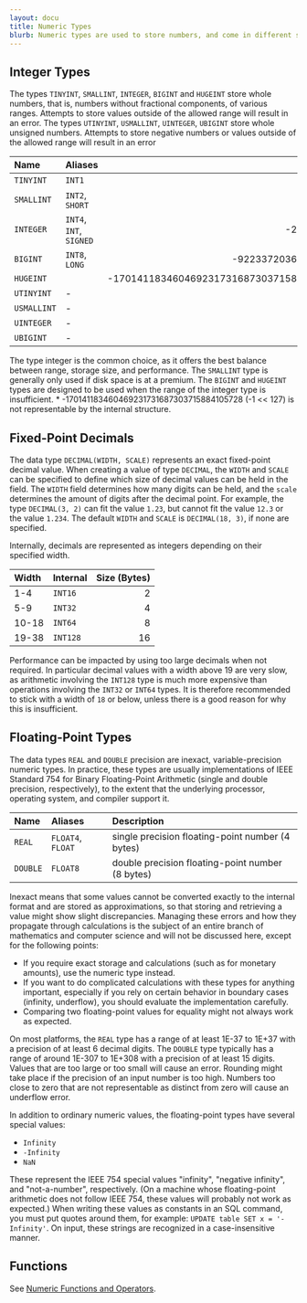 ```yaml
---
layout: docu
title: Numeric Types
blurb: Numeric types are used to store numbers, and come in different shapes and sizes.
---
```

## Integer Types

The types `TINYINT`, `SMALLINT`, `INTEGER`, `BIGINT` and `HUGEINT` store whole numbers, that is, numbers without fractional components, of various ranges. Attempts to store values outside of the allowed range will result in an error.
The types `UTINYINT`, `USMALLINT`, `UINTEGER`, `UBIGINT` store whole unsigned numbers. Attempts to store negative numbers or values outside of the allowed range will result in an error

| Name | Aliases | Min | Max |
|:--|:--|----:|----:|
| `TINYINT` | `INT1` | -128 | 127 |
| `SMALLINT` | `INT2`, `SHORT` | -32768 | 32767 |
| `INTEGER` | `INT4`, `INT`, `SIGNED` | -2147483648 | 2147483647 |
| `BIGINT` | `INT8`, `LONG` | -9223372036854775808 | 9223372036854775807 |
| `HUGEINT` | | -170141183460469231731687303715884105727* | 170141183460469231731687303715884105727 |
| `UTINYINT` | - | 0 | 255 |
| `USMALLINT` | -| 0 | 65535 |
| `UINTEGER` | - | 0 | 4294967295 |
| `UBIGINT` | - | 0 | 18446744073709551615 |

The type integer is the common choice, as it offers the best balance between range, storage size, and performance. The `SMALLINT` type is generally only used if disk space is at a premium. The `BIGINT` and `HUGEINT` types are designed to be used when the range of the integer type is insufficient.
\* -170141183460469231731687303715884105728 (-1 << 127) is not representable by the internal structure. 

## Fixed-Point Decimals

The data type `DECIMAL(WIDTH, SCALE)` represents an exact fixed-point decimal value. When creating a value of type `DECIMAL`, the `WIDTH` and `SCALE` can be specified to define which size of decimal values can be held in the field. The `WIDTH` field determines how many digits can be held, and the `scale` determines the amount of digits after the decimal point. For example, the type `DECIMAL(3, 2)` can fit the value `1.23`, but cannot fit the value `12.3` or the value `1.234`. The default `WIDTH` and `SCALE` is `DECIMAL(18, 3)`, if none are specified.

Internally, decimals are represented as integers depending on their specified width.

| Width | Internal | Size (Bytes) |
|:---|:---|---:|
| 1-4 | `INT16` | 2 |
| 5-9 | `INT32` | 4 |
| 10-18 | `INT64` | 8 |
| 19-38 | `INT128` | 16 |

Performance can be impacted by using too large decimals when not required. In particular decimal values with a width above 19 are very slow, as arithmetic involving the `INT128` type is much more expensive than operations involving the `INT32` or `INT64` types. It is therefore recommended to stick with a width of `18` or below, unless there is a good reason for why this is insufficient.

## Floating-Point Types

The data types `REAL` and `DOUBLE` precision are inexact, variable-precision numeric types. In practice, these types are usually implementations of IEEE Standard 754 for Binary Floating-Point Arithmetic (single and double precision, respectively), to the extent that the underlying processor, operating system, and compiler support it.

| Name | Aliases | Description |
|:--|:--|:--------|
| `REAL` | `FLOAT4`, `FLOAT` | single precision floating-point number (4 bytes) |
| `DOUBLE` | `FLOAT8` | double precision floating-point number (8 bytes) |

Inexact means that some values cannot be converted exactly to the internal format and are stored as approximations, so that storing and retrieving a value might show slight discrepancies. Managing these errors and how they propagate through calculations is the subject of an entire branch of mathematics and computer science and will not be discussed here, except for the following points:

* If you require exact storage and calculations (such as for monetary amounts), use the numeric type instead.
* If you want to do complicated calculations with these types for anything important, especially if you rely on certain behavior in boundary cases (infinity, underflow), you should evaluate the implementation carefully.
* Comparing two floating-point values for equality might not always work as expected.

On most platforms, the `REAL` type has a range of at least 1E-37 to 1E+37 with a precision of at least 6 decimal digits. The `DOUBLE` type typically has a range of around 1E-307 to 1E+308 with a precision of at least 15 digits. Values that are too large or too small will cause an error. Rounding might take place if the precision of an input number is too high. Numbers too close to zero that are not representable as distinct from zero will cause an underflow error.

In addition to ordinary numeric values, the floating-point types have several special values:

* `Infinity`
* `-Infinity`
* `NaN`

These represent the IEEE 754 special values "infinity", "negative infinity", and "not-a-number", respectively. (On a machine whose floating-point arithmetic does not follow IEEE 754, these values will probably not work as expected.) When writing these values as constants in an SQL command, you must put quotes around them, for example: `UPDATE table SET x = '-Infinity'`. On input, these strings are recognized in a case-insensitive manner.

## Functions

See [Numeric Functions and Operators](../../sql/functions/numeric).
